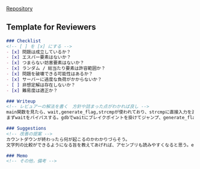 [Repository](https://github.com/KosenXmasCTF/countdown)

<!-- なにか言いたいことがあれば -->

## Template for Reviewers
```md
### Checklist
<!-- [ ] を [x] にする -->
- [x] 問題は成立しているか？
- [x] エスパー要素はないか？
- [x] つまらない妨害要素はないか？
- [x] ランダム / 総当たり要素は許容範囲か？
- [x] 問題を破壊できる可能性はあるか？
- [x] サーバーに過度な負荷がかからないか？
- [ ] 非想定解は存在しないか？
- [x] 難易度は適正か？

### Writeup
<!-- レビュアーの解法を書く　方針や詰まった点がわかれば良し -->
main関数を見たら、wait,generate_flag,strcmpが使われており、strcmpに直接入力を渡していることから、generate_flagでフラグが生成されたとわかる。
まずwaitをバイパスする。gdbでwaitにブレイクポイントを掛けてジャンプ、generate_flagが終わったらvmmapでそれっぽいところにsearchmem、フラグが得られる。

### Suggestions
<!-- 改善の提案 -->
カウントダウンが終わったら何が起こるのかわかりづらそう。
文字列の比較ができるようになる旨を教えてあげれば、アセンブリも読みやすくなると思う。easyなので

### Memo
<!-- その他，備考 -->
```
